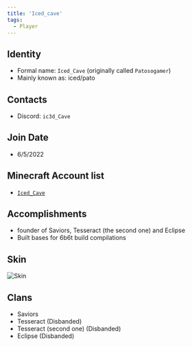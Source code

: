 ```yaml
---
title: 'Iced_cave'
tags:
  - Player
---
```


## Identity
* Formal name: `Iced_Cave` (originally called `Patosogamer`)
* Mainly known as: iced/pato

## Contacts
* Discord: `ic3d_Cave`

## Join Date
* 6/5/2022

## Minecraft Account list
* [`Iced_Cave`](https://namemc.com/profile/Iced_Cave.2)

## Accomplishments
* founder of Saviors, Tesseract (the second one) and Eclipse
* Built bases for 6b6t build compilations

## Skin
![Skin](https://s.namemc.com/3d/skin/body.png?id=11e0c35a9c2f8c68&model=classic&theta=30&phi=21&time=90&width=100&height=200)

## Clans
* Saviors 
* Tesseract (Disbanded)
* Tesseract (second one) (Disbanded)
* Eclipse (Disbanded)

